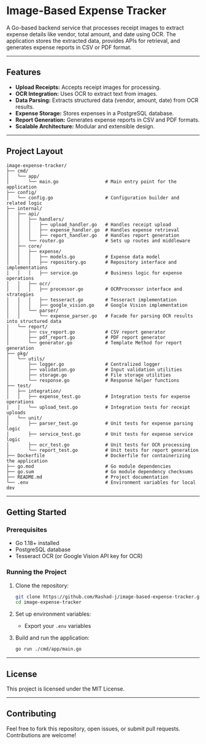 
# Image-Based Expense Tracker

A Go-based backend service that processes receipt images to extract expense details like vendor, total amount, and date using OCR. The application stores the extracted data, provides APIs for retrieval, and generates expense reports in CSV or PDF format.

---

## Features

- **Upload Receipts:** Accepts receipt images for processing.
- **OCR Integration:** Uses OCR to extract text from images.
- **Data Parsing:** Extracts structured data (vendor, amount, date) from OCR results.
- **Expense Storage:** Stores expenses in a PostgreSQL database.
- **Report Generation:** Generates expense reports in CSV and PDF formats.
- **Scalable Architecture:** Modular and extensible design.

---

## Project Layout

```plaintext
image-expense-tracker/
├── cmd/
│   └── app/
│       └── main.go                 # Main entry point for the application
├── config/
│   └── config.go                   # Configuration builder and related logic
├── internal/
│   ├── api/
│   │   ├── handlers/
│   │   │   ├── upload_handler.go   # Handles receipt upload
│   │   │   ├── expense_handler.go  # Handles expense retrieval
│   │   │   ├── report_handler.go   # Handles report generation
│   │   └── router.go               # Sets up routes and middleware
│   ├── core/
│   │   ├── expense/
│   │   │   ├── models.go           # Expense data model
│   │   │   ├── repository.go       # Repository interface and implementations
│   │   │   ├── service.go          # Business logic for expense operations
│   │   ├── ocr/
│   │   │   ├── processor.go        # OCRProcessor interface and strategies
│   │   │   ├── tesseract.go        # Tesseract implementation
│   │   │   ├── google_vision.go    # Google Vision implementation
│   │   └── parser/
│   │       └── expense_parser.go   # Facade for parsing OCR results into structured data
│   └── report/
│       ├── csv_report.go           # CSV report generator
│       ├── pdf_report.go           # PDF report generator
│       └── generator.go            # Template Method for report generation
├── pkg/
│   └── utils/
│       ├── logger.go               # Centralized logger
│       ├── validation.go           # Input validation utilities
│       ├── storage.go              # File storage utilities
│       └── response.go             # Response helper functions
├── test/
│   ├── integration/
│   │   ├── expense_test.go         # Integration tests for expense operations
│   │   └── upload_test.go          # Integration tests for receipt uploads
│   └── unit/
│       ├── parser_test.go          # Unit tests for expense parsing logic
│       ├── service_test.go         # Unit tests for expense service logic
│       ├── ocr_test.go             # Unit tests for OCR processing
│       └── report_test.go          # Unit tests for report generation
├── Dockerfile                      # Dockerfile for containerizing the application
├── go.mod                          # Go module dependencies
├── go.sum                          # Go module dependency checksums
├── README.md                       # Project documentation
└── .env                            # Environment variables for local dev
```

---

## Getting Started

### Prerequisites

- Go 1.18+ installed
- PostgreSQL database
- Tesseract OCR (or Google Vision API key for OCR)

### Running the Project

1. Clone the repository:
   ```bash
   git clone https://github.com/Rashad-j/image-based-expense-tracker.git
   cd image-expense-tracker
   ```

2. Set up environment variables:
   - Export your `.env` variables 

3. Build and run the application:
   ```bash
   go run ./cmd/app/main.go
   ```

---

## License

This project is licensed under the MIT License.

---

## Contributing

Feel free to fork this repository, open issues, or submit pull requests. Contributions are welcome!
